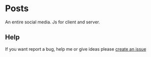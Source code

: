 # Posts
An entire social media.
Js for client and server.

## Help
If you want report a bug, help me or give ideas please [create an issue](https://github.com/M6a5x98/Posts/issues/new)
